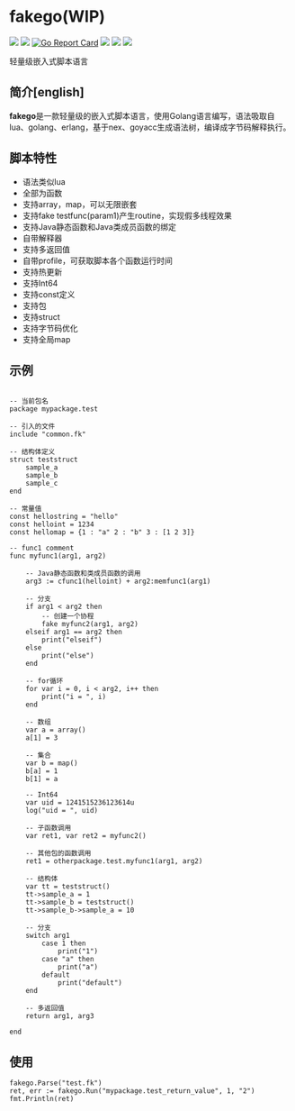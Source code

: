 # fakego(WIP)

[<img src="https://img.shields.io/github/license/esrrhs/fakego">](https://github.com/esrrhs/fakego)
[<img src="https://img.shields.io/github/languages/top/esrrhs/fakego">](https://github.com/esrrhs/fakego)
[![Go Report Card](https://goreportcard.com/badge/github.com/esrrhs/fakego)](https://goreportcard.com/report/github.com/esrrhs/fakego)
[<img src="https://img.shields.io/github/v/release/esrrhs/fakego">](https://github.com/esrrhs/fakego/releases)
[<img src="https://img.shields.io/github/downloads/esrrhs/fakego/total">](https://github.com/esrrhs/fakego/releases)
[<img src="https://img.shields.io/github/workflow/status/esrrhs/fakego/Go">](https://github.com/esrrhs/fakego/actions)

轻量级嵌入式脚本语言

## 简介[english]
**fakego**是一款轻量级的嵌入式脚本语言，使用Golang语言编写，语法吸取自lua、golang、erlang，基于nex、goyacc生成语法树，编译成字节码解释执行。

## 脚本特性
* 语法类似lua
* 全部为函数
* 支持array，map，可以无限嵌套
* 支持fake testfunc(param1)产生routine，实现假多线程效果
* 支持Java静态函数和Java类成员函数的绑定
* 自带解释器
* 支持多返回值
* 自带profile，可获取脚本各个函数运行时间
* 支持热更新
* 支持Int64
* 支持const定义
* 支持包
* 支持struct
* 支持字节码优化
* 支持全局map

## 示例

```

-- 当前包名
package mypackage.test

-- 引入的文件
include "common.fk"

-- 结构体定义
struct teststruct
	sample_a
	sample_b
	sample_c
end

-- 常量值
const hellostring = "hello"
const helloint = 1234
const hellomap = {1 : "a" 2 : "b" 3 : [1 2 3]}

-- func1 comment
func myfunc1(arg1, arg2)

	-- Java静态函数和类成员函数的调用
	arg3 := cfunc1(helloint) + arg2:memfunc1(arg1)

	-- 分支
	if arg1 < arg2 then
		-- 创建一个协程
		fake myfunc2(arg1, arg2)
	elseif arg1 == arg2 then
		print("elseif")
	else
		print("else")
	end

	-- for循环
	for var i = 0, i < arg2, i++ then
		print("i = ", i)
	end

	-- 数组
	var a = array()
	a[1] = 3

	-- 集合
	var b = map()
	b[a] = 1
	b[1] = a

	-- Int64
	var uid = 1241515236123614u
	log("uid = ", uid)

	-- 子函数调用
	var ret1, var ret2 = myfunc2()

	-- 其他包的函数调用
	ret1 = otherpackage.test.myfunc1(arg1, arg2)

	-- 结构体
	var tt = teststruct()
	tt->sample_a = 1
	tt->sample_b = teststruct()
	tt->sample_b->sample_a = 10

	-- 分支
	switch arg1
		case 1 then
			print("1")
		case "a" then
			print("a")
		default
			print("default")
	end

	-- 多返回值
	return arg1, arg3

end
```

## 使用
```
fakego.Parse("test.fk")
ret, err := fakego.Run("mypackage.test_return_value", 1, "2")
fmt.Println(ret)
```

